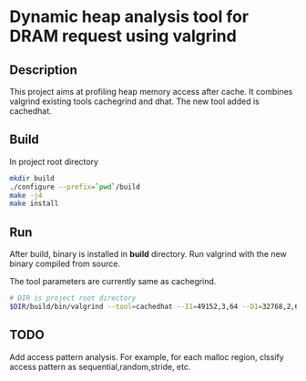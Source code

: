 # Dynamic heap analysis tool for DRAM request using valgrind

## Description

This project aims at profiling heap memory access after cache. It combines valgrind existing tools cachegrind and dhat. The new tool added is cachedhat.

## Build

In project root directory
``` bash
mkdir build
./configure --prefix=`pwd`/build
make -j4
make install
```

## Run

After build, binary is installed in **build** directory. Run valgrind with the new binary compiled from source.

The tool parameters are currently same as cachegrind.
``` bash
# DIR is project root directory
$DIR/build/bin/valgrind --tool=cachedhat --I1=49152,3,64 --D1=32768,2,64 --LL=1048576,16,64 program
```

## TODO

Add access pattern analysis.  For example, for each malloc region, clssify access pattern as sequential,random,stride, etc.

